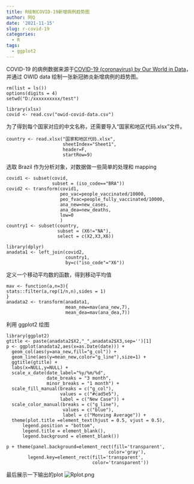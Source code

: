 ```yaml
---
title: R绘制COVID-19新增病例趋势图
author: 阿Q
date: '2021-11-15'
slug: r-covid-19
categories:
  - R
tags:
  - ggplot2
---
```


COVID-19 的病例数据来源于[COVID-19 (coronavirus) by Our World in Data](https://github.com/owid/covid-19-data/tree/master/public/data)，并通过 OWID data 绘制一张新冠肺炎新增病例的趋势图。
```
rm(list = ls())
options(digits = 4)
setwd("D:/xxxxxxxxxx/test")

library(xlsx)
covid <- read.csv("owid-covid-data.csv")
```
为了得到每个国家对应的中文名称，还需要导入“国家和地区代码.xlsx”文件。
```
country <- read.xlsx("国家和地区代码.xlsx",
                     sheetIndex="Sheet1",
                     header=F,
                     startRow=9)
```
选取 Brazil 作为分析对象，对数据做一些简单的处理和 mapping
```
covid1 <- subset(covid, 
                 subset = (iso_code=="BRA"))
covid2 <- transform(covid1, 
                    peo_vac=people_vaccinated/10000, 
                    peo_fvac=people_fully_vaccinated/10000,
                    ana_new=new_cases,
                    ana_dea=new_deaths,
                    low=0
                    )
country1 <- subset(country, 
                   subset = (X6!="NA"), 
                   select = c(X2,X3,X6))

library(dplyr)
anadata1 <- left_join(covid2,
                      country1,
                      by=c("iso_code"="X6"))
```
定义一个移动平均数的函数，得到移动平均值
```
mav <- function(a,n=3){
stats::filter(a,rep(1/n,n),sides = 1)
}
anadata2 <- transform(anadata1,
                      mean_new=mav(ana_new,7),
                      mean_dea=mav(ana_dea,7))
```
利用 ggplot2 绘图
```
library(ggplot2)
gtitle <- paste(anadata2$X2,"_",anadata2$X3,sep='')[1]
p <- ggplot(anadata2,aes(x=as.Date(date))) + 
  geom_col(aes(y=ana_new,fill="g_col")) + 
  geom_line(aes(y=mean_new,color="g_line"),size=1) +
  ggtitle(gtitle) +
  labs(x=NULL,y=NULL) +
  scale_x_date(date_label="%y/%m/%d",
               date_breaks = "3 month",
               minor_breaks = "1 month") +
  scale_fill_manual(breaks = c("g_col"), 
                    values = c("#cad5e5"), 
                    label = c("New Case")) + 
  scale_color_manual(breaks = c("g_line"),
                     values = c("blue"), 
                     label = c("Monving Average")) +
  theme(plot.title =element_text(hjust = 0.5, vjust = 0.5), 
      legend.position = "bottom", 
      legend.title = element_blank(), 
      legend.background = element_blank()) 

p + theme(panel.background=element_rect(fill='transparent', 
                                      color='gray'),
        legend.key=element_rect(fill='transparent', 
                                color='transparent'))

```
最后展示一下输出的plot
![Rplot.png](https://upload-images.jianshu.io/upload_images/27304938-d1f141d195cf57c9.png?imageMogr2/auto-orient/strip%7CimageView2/2/w/1240)



